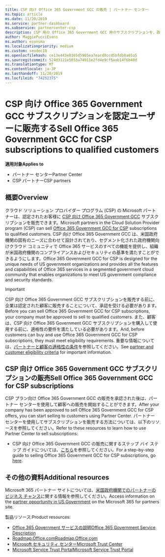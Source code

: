```yaml
---
title: CSP 向け Office 365 Government GCC の販売 | パートナー センター
ms.topic: article
ms.date: 11/20/2019
ms.service: partner-dashboard
ms.subservice: partnercenter-csp
description: CSP 用の Office 365 Government GCC 用のサブスクリプションを、政府の顧客または契約者に限定された米国販売するための手順と要件について説明します。
author: MaggiePucciEvans
ms.author: evansma
ms.localizationpriority: medium
ms.custom: seodec18
ms.openlocfilehash: ce13e443e8165d5965ea7eacd0ccd5bfdb8a65a5
ms.sourcegitcommit: 524d3121e5053a74911e2fd4e9cf5aab14f6b48d
ms.translationtype: MT
ms.contentlocale: ja-JP
ms.lasthandoff: 11/20/2019
ms.locfileid: "74252375"
---
```

# <a name="sell-office-365-government-gcc-for-csp-subscriptions-to-qualified-customers"></a><span data-ttu-id="da25c-103">CSP 向け Office 365 Government GCC サブスクリプションを認定ユーザーに販売する</span><span class="sxs-lookup"><span data-stu-id="da25c-103">Sell Office 365 Government GCC for CSP subscriptions to qualified customers</span></span>

<span data-ttu-id="da25c-104">**適用対象**</span><span class="sxs-lookup"><span data-stu-id="da25c-104">**Applies to**</span></span>

-  <span data-ttu-id="da25c-105">パートナー センター</span><span class="sxs-lookup"><span data-stu-id="da25c-105">Partner Center</span></span>
-  <span data-ttu-id="da25c-106">CSP パートナー</span><span class="sxs-lookup"><span data-stu-id="da25c-106">CSP partners</span></span>


## <a name="overview"></a><span data-ttu-id="da25c-107">概要</span><span class="sxs-lookup"><span data-stu-id="da25c-107">Overview</span></span>

<span data-ttu-id="da25c-108">クラウド ソリューション プロバイダー プログラム (CSP) の Microsoft パートナーは、認定されたお客様に [CSP 向け Office 365 Government GCC](https://www.microsoft.com/microsoft-365/partners/governmentforCSP) サブスクリプションを販売できます。</span><span class="sxs-lookup"><span data-stu-id="da25c-108">Microsoft partners in the Cloud Solution Provider program (CSP) can sell [Office 365 Government GCC for CSP](https://www.microsoft.com/microsoft-365/partners/governmentforCSP) subscriptions to qualified customers.</span></span> <span data-ttu-id="da25c-109">CSP 向け Office 365 Government GCC は、米国政府機関の固有のニーズに合わせて設計されており、セグメント化された政府機関向けクラウド コミュニティで Office 365 サービスのすべての機能を提供し、組織が米国政府機関のコンプライアンスおよびセキュリティの基準を満たすことができるようにします。</span><span class="sxs-lookup"><span data-stu-id="da25c-109">Office 365 Government GCC for CSP is designed for the unique needs of US government organizations and provides all the features and capabilities of Office 365 services in a segmented government cloud community that enables organizations to meet US government compliance and security standards.</span></span> 

>[!IMPORTANT] 
><span data-ttu-id="da25c-110">CSP 向け Office 365 Government GCC サブスクリプションを販売する前に、企業は認定された顧客に販売することについて、承認を受ける必要があります。</span><span class="sxs-lookup"><span data-stu-id="da25c-110">Before you can sell Office 365 Government GCC for CSP subscriptions, your company must be approved to sell to qualified customers.</span></span> <span data-ttu-id="da25c-111">また、顧客は、CSP 向け Office 365 Government GCC サブスクリプションを購入して使用する前に、適格性の要件を満たしている必要があります。</span><span class="sxs-lookup"><span data-stu-id="da25c-111">And, before customers can buy and use Office 365 Government GCC for CSP subscriptions, they must meet eligibility requirements.</span></span> <span data-ttu-id="da25c-112">重要な情報については、[パートナーと顧客の適格性の条件](csp-gcc-validate.md)を参照してください。</span><span class="sxs-lookup"><span data-stu-id="da25c-112">See [partner and customer eligibility criteria](csp-gcc-validate.md) for important information.</span></span>


## <a name="sell-office-365-government-gcc-for-csp-subscriptions"></a><span data-ttu-id="da25c-113">CSP 向け Office 365 Government GCC サブスクリプションの販売</span><span class="sxs-lookup"><span data-stu-id="da25c-113">Sell Office 365 Government GCC for CSP subscriptions</span></span>

<span data-ttu-id="da25c-114">CSP プラン向け Office 365 Government GCC の販売を承認された後は、パートナー センターを使用して顧客への販売を開始することができます。</span><span class="sxs-lookup"><span data-stu-id="da25c-114">After your company has been approved to sell Office 365 Government GCC for CSP offers, you can start selling to customers using Partner Center.</span></span> <span data-ttu-id="da25c-115">パートナー センターを使用してサブスクリプションを販売する方法については、以下のリソースを参照してください。</span><span class="sxs-lookup"><span data-stu-id="da25c-115">Refer to these resources to learn how to use Partner Center to sell subscriptions:</span></span> 

-   <span data-ttu-id="da25c-116">CSP 向け Office 365 Government GCC の販売に関するステップ バイ ステップ ガイドについては、[こちら](https://go.microsoft.com/fwlink/?linkid=2007323)を参照してください。</span><span class="sxs-lookup"><span data-stu-id="da25c-116">For a step-by-step guide to selling Office 365 Government GCC for CSP subscriptions, go [here](https://go.microsoft.com/fwlink/?linkid=2007323).</span></span>  


## <a name="additional-resources"></a><span data-ttu-id="da25c-117">その他の資料</span><span class="sxs-lookup"><span data-stu-id="da25c-117">Additional resources</span></span>

<span data-ttu-id="da25c-118">Microsoft 365 パートナー サイトについては、[米国政府機関でのパートナーのビジネス チャンス](https://www.microsoft.com/microsoft-365/partners/governmentforCSP)に関する情報を参照してください。</span><span class="sxs-lookup"><span data-stu-id="da25c-118">Access information on the [partner opportunity in US Government](https://www.microsoft.com/microsoft-365/partners/governmentforCSP) on the Microsoft 365 for partners site.</span></span>

<span data-ttu-id="da25c-119">製品リソース:</span><span class="sxs-lookup"><span data-stu-id="da25c-119">Product resources:</span></span>

- [<span data-ttu-id="da25c-120">Office 365 Government サービスの説明</span><span class="sxs-lookup"><span data-stu-id="da25c-120">Office 365 Government Service Description</span></span>](https://technet.microsoft.com/library/mt774581.aspx)
- [<span data-ttu-id="da25c-121">Roadmap.Office.com</span><span class="sxs-lookup"><span data-stu-id="da25c-121">Roadmap.Office.com</span></span>](https://products.office.com/business/office-365-roadmap)
- [<span data-ttu-id="da25c-122">Microsoft セキュリティ センター</span><span class="sxs-lookup"><span data-stu-id="da25c-122">Microsoft Trust Center</span></span>](https://www.microsoft.com/TrustCenter/)
- [<span data-ttu-id="da25c-123">Microsoft Service Trust Portal</span><span class="sxs-lookup"><span data-stu-id="da25c-123">Microsoft Service Trust Portal</span></span>](https://aka.ms/STP)

